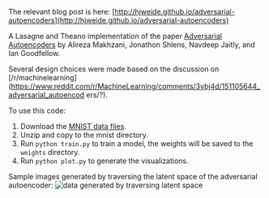 The relevant blog post is here: [http://hjweide.github.io/adversarial-autoencoders](http://hjweide.github.io/adversarial-autoencoders)

A Lasagne and Theano implementation of the paper [Adversarial
Autoencoders](http://arxiv.org/abs/1511.05644) by Alireza Makhzani, Jonathon
Shlens, Navdeep Jaitly, and Ian Goodfellow.  

Several design choices were made based on the discussion on
[/r/machinelearning](https://www.reddit.com/r/MachineLearning/comments/3ybj4d/151105644_adversarial_autoencod
ers/?).

To use this code:

1. Download the [MNIST data files](http://yann.lecun.com/exdb/mnist/).
2. Unzip and copy to the mnist directory.
3. Run ```python train.py``` to train a model, the weights will be saved to the ```weights``` directory.
4. Run ```python plot.py``` to generate the visualizations.

Sample images generated by traversing the latent space of the adversarial autoencoder:
![data generated by traversing latent space](https://hjweide.github.io/images/2016-04-30-adversarial-autoencoders-data_space.png)
